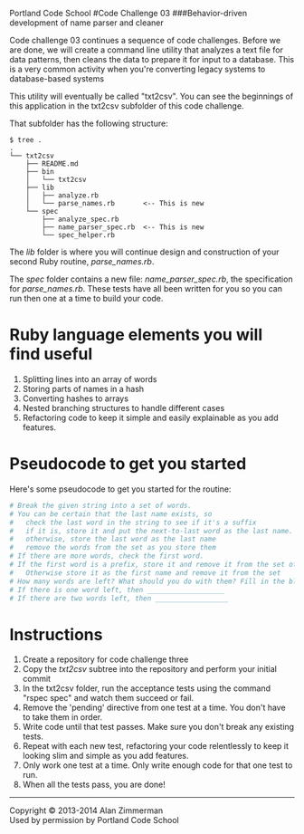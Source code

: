 Portland Code School
#Code Challenge 03
###Behavior-driven development of name parser and cleaner

Code challenge 03 continues a sequence of code challenges. Before we are done, we will create a command line utility that analyzes a text file for data patterns, then cleans the data to prepare it for input to a database. This is a very common activity when you're converting legacy systems to database-based systems

This utility will eventually be called "txt2csv". You can see the beginnings of this application in the txt2csv subfolder of this code challenge.

That subfolder has the following structure:

````
$ tree .
.
└── txt2csv
    ├── README.md
    ├── bin
    │   └── txt2csv
    ├── lib
    │   ├── analyze.rb
    │   └── parse_names.rb       <-- This is new
    └── spec
        ├── analyze_spec.rb
        ├── name_parser_spec.rb  <-- This is new
        └── spec_helper.rb
````

The *lib* folder is where you will continue design and construction of your second Ruby routine, *parse_names.rb*.

The *spec* folder contains  a new file: *name_parser_spec.rb*, the specification for *parse_names.rb*. These tests have all been written for you so you can run then one at a time to build your code.

# Ruby language elements you will find useful

1. Splitting lines into an array of words
1. Storing parts of names in a hash
1. Converting hashes to arrays
1. Nested branching structures to handle different cases
1. Refactoring code to keep it simple and easily explainable as you add features.

# Pseudocode to get you started

Here's some pseudocode to get you started for the routine:

````ruby
# Break the given string into a set of words.
# You can be certain that the last name exists, so 
#   check the last word in the string to see if it's a suffix
#   if it is, store it and put the next-to-last word as the last name.
#   otherwise, store the last word as the last name
#   remove the words from the set as you store them
# If there are more words, check the first word.
# If the first word is a prefix, store it and remove it from the set of words.
#   Otherwise store it as the first name and remove it from the set
# How many words are left? What should you do with them? Fill in the blanks:
# If there is one word left, then ___________________
# If there are two words left, then __________________
````

# Instructions

1. Create a repository for code challenge three
1. Copy the *txt2csv* subtree into the repository and perform your initial commit
1. In the txt2csv folder, run the acceptance tests using the command
    "rspec spec" and watch them succeed or fail.
1. Remove the 'pending' directive from one test at a time. You don't have to take them in order.
1. Write code until that test passes. Make sure you don't break any existing tests.
1. Repeat with each new test, refactoring your code relentlessly to keep it looking slim and simple as you add features. 
1. Only work one test at a time. Only write enough code for that one test to run.
1. When all the tests pass, you are done!

<hr />
Copyright © 2013-2014 Alan Zimmerman <br />
Used by permission by Portland Code School